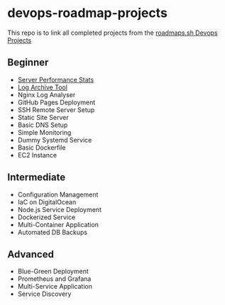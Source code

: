 # devops-roadmap-projects

This repo is to link all completed projects from the [roadmaps.sh Devops Projects](https://roadmap.sh/devops/projects)

## Beginner 

- [Server Performance Stats](https://github.com/D3jag0re/Rando-Scripto) 
- [Log Archive Tool](https://github.com/D3jag0re/log-archive-tool) 
- Nginx Log Analyser 
- GitHub Pages Deployment 
- SSH Remote Server Setup 
- Static Site Server 
- Basic DNS Setup 
- Simple Monitoring 
- Dummy Systemd Service 
- Basic Dockerfile 
- EC2 Instance 


## Intermediate 

- Configuration Management 
- IaC on DigitalOcean
- Node.js Service Deployment 
- Dockerized Service
- Multi-Container Application 
- Automated DB Backups

## Advanced

- Blue-Green Deployment
- Prometheus and Grafana 
- Multi-Service Application 
- Service Discovery